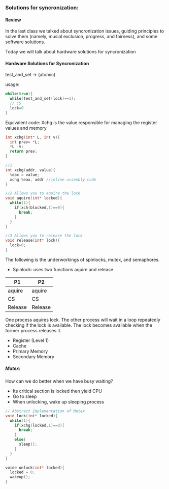 ### Solutions for syncronization:

#### Review

In the last class we talked about syncronization issues, guiding principles to solve them (namely, musial exclusion, progress, and fairness), and some software solutions.

Today we will talk about hardware solutions for syncronization

#### Hardware Solutions for Syncronization

test_and_set -> (atomic)

usage:

```c
while(true){
  while(test_and_set(lock)==1);
  // CS
  lock=0
}
```

Equivalent code:
Xchg is the value responsible for managing the register values and memory

```c
int xchg(int* L, int v){
  int prev= *L;
  *L -v;
  return prev;
}

//1
int xchg(addr, value){
  %eax = value;
  xchg %eax, addr //inline assembly code
}

//2 Allows you to aquire the lock
void aquire(int* locked){
  while(1){
    if(xch(blocked,1)==0){
      break;
    }
  }
}

//3 Allows you to release the lock
void release(int* lock){
  lock=0;
}
```

The following is the underworkings of spinlocks, mutex, and semaphores.

- Spinlock: uses two functions aquire and release

| P1      | P2      |
| ------- | ------- |
| aquire  | aquire  |
| CS      | CS      |
| Release | Release |

One process aquires lock. The other process will wait in a loop repeatedly checking if the lock is available. The lock becomes available when the former process releases it.

- Register (Level 1)
- Cache
- Primary Memory
- Secondary Memory

##### Mutex:

How can we do better when we have busy waiting?

- Its critical section is locked then yield CPU
- Go to sleep
- When unlocking, wake up sleeping process

```c
// Abstract Implementation of Mutex
void lock(int* locked){
  while(1){
    if(xchg(locked,1)==0){
      break;
    }
    else{
      sleep();
    }
  }
}

voide unlock(int* locked){
  locked = 0;
  wakeup();
}
```
